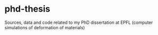 phd-thesis
==========

Sources, data and code related to my PhD dissertation at EPFL (computer simulations of deformation of materials)
